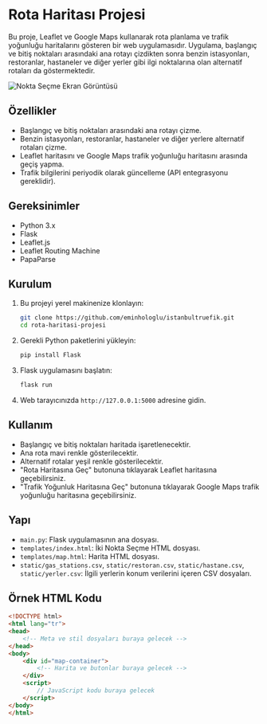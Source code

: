 # Rota Haritası Projesi

Bu proje, Leaflet ve Google Maps kullanarak rota planlama ve trafik yoğunluğu haritalarını gösteren bir web uygulamasıdır. 
Uygulama, başlangıç ve bitiş noktaları arasındaki ana rotayı çizdikten sonra benzin istasyonları, restoranlar, 
hastaneler ve diğer yerler gibi ilgi noktalarına olan alternatif rotaları da göstermektedir.

![Nokta Seçme Ekran Görüntüsü]([https://i.imgur.com/AMndnTS.png)

## Özellikler

- Başlangıç ve bitiş noktaları arasındaki ana rotayı çizme.
- Benzin istasyonları, restoranlar, hastaneler ve diğer yerlere alternatif rotaları çizme.
- Leaflet haritasını ve Google Maps trafik yoğunluğu haritasını arasında geçiş yapma.
- Trafik bilgilerini periyodik olarak güncelleme (API entegrasyonu gereklidir).

## Gereksinimler

- Python 3.x
- Flask
- Leaflet.js
- Leaflet Routing Machine
- PapaParse

## Kurulum

1. Bu projeyi yerel makinenize klonlayın:
    ```bash
    git clone https://github.com/eminhologlu/istanbultruefik.git
    cd rota-haritasi-projesi
    ```

2. Gerekli Python paketlerini yükleyin:
    ```bash
    pip install Flask
    ```

3. Flask uygulamasını başlatın:
    ```bash
    flask run
    ```

4. Web tarayıcınızda `http://127.0.0.1:5000` adresine gidin.

## Kullanım

- Başlangıç ve bitiş noktaları haritada işaretlenecektir.
- Ana rota mavi renkle gösterilecektir.
- Alternatif rotalar yeşil renkle gösterilecektir.
- "Rota Haritasına Geç" butonuna tıklayarak Leaflet haritasına geçebilirsiniz.
- "Trafik Yoğunluk Haritasına Geç" butonuna tıklayarak Google Maps trafik yoğunluğu haritasına geçebilirsiniz.

## Yapı

- `main.py`: Flask uygulamasının ana dosyası.
- `templates/index.html`: İki Nokta Seçme HTML dosyası.
- `templates/map.html`: Harita HTML dosyası.
- `static/gas_stations.csv`, `static/restoran.csv`, `static/hastane.csv`, `static/yerler.csv`: İlgili yerlerin konum verilerini içeren CSV dosyaları.

## Örnek HTML Kodu

```html
<!DOCTYPE html>
<html lang="tr">
<head>
    <!-- Meta ve stil dosyaları buraya gelecek -->
</head>
<body>
    <div id="map-container">
        <!-- Harita ve butonlar buraya gelecek -->
    </div>
    <script>
        // JavaScript kodu buraya gelecek
    </script>
</body>
</html>
